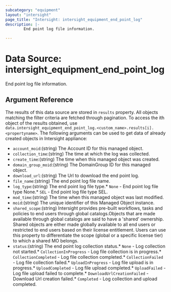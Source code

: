 ```yaml
---
subcategory: "equipment"
layout: "intersight"
page_title: "Intersight: intersight_equipment_end_point_log"
description: |-
        End point log file information.

---
```


# Data Source: intersight_equipment_end_point_log
End point log file information.
## Argument Reference
The results of this data source are stored in `results` property.
All objects matching the filter criteria are fetched through pagination.
To access the ith object of the results obtained, use `data.intersight_equipment_end_point_log.<custom_name>.results[i].<propertyname>`.
The following arguments can be used to get data of already created objects in Intersight appliance:
* `account_moid`:(string) The Account ID for this managed object. 
* `collection_time`:(string) The time at which the log was collected. 
* `create_time`:(string) The time when this managed object was created. 
* `domain_group_moid`:(string) The DomainGroup ID for this managed object. 
* `download_url`:(string) The Url to download the end point log. 
* `file_name`:(string) The end point log file name. 
* `log_type`:(string) The end point log file type.* `None` - End point log file type None.* `SEL` - End point log file type SEL. 
* `mod_time`:(string) The time when this managed object was last modified. 
* `moid`:(string) The unique identifier of this Managed Object instance. 
* `shared_scope`:(string) Intersight provides pre-built workflows, tasks and policies to end users through global catalogs.Objects that are made available through global catalogs are said to have a 'shared' ownership. Shared objects are either made globally available to all end users or restricted to end users based on their license entitlement. Users can use this property to differentiate the scope (global or a specific license tier) to which a shared MO belongs. 
* `status`:(string) The end point log collection status.* `None` - Log collection not started.* `CollectionInProgress` - Log file collection is in progress.* `CollectionCompleted` - Log file collection completed.* `CollectionFailed` - Log file collection failed.* `UploadInProgress` - Log file upload is in progress.* `UploadCompleted` - Log file upload completed.* `UploadFailed` - Log file upload failed to complete.* `DownloadUrlCreationFailed` - Download Url creation failed.* `Completed` - Log collection and upload completed. 
 
